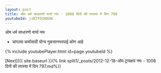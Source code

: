 ```yaml
---
layout: post
title: ओम धर्म साधारणो वार्या नमः - 1008 दिनों की तपस्या में दिन 798
youtubeId: jzKTFOIKKH8
---
```

 
 
 ओम धर्म साधारणो वार्या नमः  
 
 -  चांगल्या कर्मांसाठी योग्य नुकसानभरपाई कोण आहे 
 
  
 
  
 
 
 
 
 
 


{% include youtubePlayer.html id=page.youtubeId %}
 
[Next]({{ site.baseurl }}{% link  split1/_posts/2012-12-18-ओम ट्रायक्षय नमः - 1008 दिनों की तपस्या में दिन 797.md%})
 
